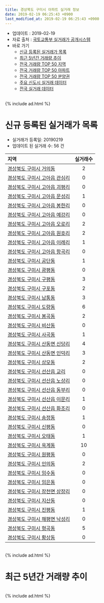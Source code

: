 ```yaml
---
title: 경상북도 구미시 아파트 실거래 정보
date: 2019-02-19 06:25:43 +0900
last_modified_at: 2019-02-19 06:25:43 +0900
---
```


* 업데이트 : 2019-02-19
* 자료 출처 : [국토교통부 실거래가 공개시스템](http://rt.molit.go.kr)
* 바로 가기
    * [신규 등록된 실거래가 목록](#신규-등록된-실거래가-목록)
    * [최근 5년간 거래량 추이](#최근-5년간-거래량-추이)
    * [전국 거래량 TOP 50 지역](https://ayogom.github.io/apt-trade-info/최근-3개월-전국에서-가장-거래가-많이-발생한-지역)
    * [전국 거래량 TOP 50 아파트](https://ayogom.github.io/apt-trade-info/최근-3개월-전국에서-가장-거래가-많이-발생한-아파트)
    * [전국 거래량 TOP 50 분양권](https://ayogom.github.io/apt-trade-info/최근-3개월-전국에서-가장-거래가-많이-발생한-분양권)
    * [주요 신도시 실거래 데이터](https://ayogom.github.io/apt-trade-info/주요-신도시)
    * [전국 실거래 데이터](https://ayogom.github.io/apt-trade-info/전국)

<br>
{% include ad.html %}
<br>

# 신규 등록된 실거래가 목록
* 실거래가 등록일: 20190219
* 업데이트 된 실거래 수: 56 건


|지역|실거래수|
|:---|:---:|
|[경상북도 구미시 거의동](https://ayogom.github.io/apt-trade-info/경상북도-구미시-거의동)|2|
|[경상북도 구미시 고아읍 관심리](https://ayogom.github.io/apt-trade-info/경상북도-구미시-고아읍-관심리)|0|
|[경상북도 구미시 고아읍 괴평리](https://ayogom.github.io/apt-trade-info/경상북도-구미시-고아읍-괴평리)|0|
|[경상북도 구미시 고아읍 문성리](https://ayogom.github.io/apt-trade-info/경상북도-구미시-고아읍-문성리)|1|
|[경상북도 구미시 고아읍 봉한리](https://ayogom.github.io/apt-trade-info/경상북도-구미시-고아읍-봉한리)|0|
|[경상북도 구미시 고아읍 예강리](https://ayogom.github.io/apt-trade-info/경상북도-구미시-고아읍-예강리)|0|
|[경상북도 구미시 고아읍 오로리](https://ayogom.github.io/apt-trade-info/경상북도-구미시-고아읍-오로리)|2|
|[경상북도 구미시 고아읍 원호리](https://ayogom.github.io/apt-trade-info/경상북도-구미시-고아읍-원호리)|2|
|[경상북도 구미시 고아읍 이례리](https://ayogom.github.io/apt-trade-info/경상북도-구미시-고아읍-이례리)|1|
|[경상북도 구미시 고아읍 항곡리](https://ayogom.github.io/apt-trade-info/경상북도-구미시-고아읍-항곡리)|0|
|[경상북도 구미시 공단동](https://ayogom.github.io/apt-trade-info/경상북도-구미시-공단동)|1|
|[경상북도 구미시 광평동](https://ayogom.github.io/apt-trade-info/경상북도-구미시-광평동)|0|
|[경상북도 구미시 구평동](https://ayogom.github.io/apt-trade-info/경상북도-구미시-구평동)|3|
|[경상북도 구미시 구포동](https://ayogom.github.io/apt-trade-info/경상북도-구미시-구포동)|2|
|[경상북도 구미시 남통동](https://ayogom.github.io/apt-trade-info/경상북도-구미시-남통동)|3|
|[경상북도 구미시 도량동](https://ayogom.github.io/apt-trade-info/경상북도-구미시-도량동)|6|
|[경상북도 구미시 봉곡동](https://ayogom.github.io/apt-trade-info/경상북도-구미시-봉곡동)|2|
|[경상북도 구미시 비산동](https://ayogom.github.io/apt-trade-info/경상북도-구미시-비산동)|0|
|[경상북도 구미시 사곡동](https://ayogom.github.io/apt-trade-info/경상북도-구미시-사곡동)|1|
|[경상북도 구미시 산동면 신당리](https://ayogom.github.io/apt-trade-info/경상북도-구미시-산동면-신당리)|4|
|[경상북도 구미시 산동면 인덕리](https://ayogom.github.io/apt-trade-info/경상북도-구미시-산동면-인덕리)|3|
|[경상북도 구미시 상모동](https://ayogom.github.io/apt-trade-info/경상북도-구미시-상모동)|2|
|[경상북도 구미시 선산읍 교리](https://ayogom.github.io/apt-trade-info/경상북도-구미시-선산읍-교리)|0|
|[경상북도 구미시 선산읍 노상리](https://ayogom.github.io/apt-trade-info/경상북도-구미시-선산읍-노상리)|0|
|[경상북도 구미시 선산읍 동부리](https://ayogom.github.io/apt-trade-info/경상북도-구미시-선산읍-동부리)|0|
|[경상북도 구미시 선산읍 이문리](https://ayogom.github.io/apt-trade-info/경상북도-구미시-선산읍-이문리)|1|
|[경상북도 구미시 선산읍 화조리](https://ayogom.github.io/apt-trade-info/경상북도-구미시-선산읍-화조리)|0|
|[경상북도 구미시 송정동](https://ayogom.github.io/apt-trade-info/경상북도-구미시-송정동)|1|
|[경상북도 구미시 신평동](https://ayogom.github.io/apt-trade-info/경상북도-구미시-신평동)|0|
|[경상북도 구미시 오태동](https://ayogom.github.io/apt-trade-info/경상북도-구미시-오태동)|1|
|[경상북도 구미시 옥계동](https://ayogom.github.io/apt-trade-info/경상북도-구미시-옥계동)|10|
|[경상북도 구미시 원평동](https://ayogom.github.io/apt-trade-info/경상북도-구미시-원평동)|0|
|[경상북도 구미시 인의동](https://ayogom.github.io/apt-trade-info/경상북도-구미시-인의동)|2|
|[경상북도 구미시 임수동](https://ayogom.github.io/apt-trade-info/경상북도-구미시-임수동)|0|
|[경상북도 구미시 임은동](https://ayogom.github.io/apt-trade-info/경상북도-구미시-임은동)|0|
|[경상북도 구미시 장천면 상장리](https://ayogom.github.io/apt-trade-info/경상북도-구미시-장천면-상장리)|0|
|[경상북도 구미시 지산동](https://ayogom.github.io/apt-trade-info/경상북도-구미시-지산동)|0|
|[경상북도 구미시 진평동](https://ayogom.github.io/apt-trade-info/경상북도-구미시-진평동)|1|
|[경상북도 구미시 해평면 낙성리](https://ayogom.github.io/apt-trade-info/경상북도-구미시-해평면-낙성리)|0|
|[경상북도 구미시 형곡동](https://ayogom.github.io/apt-trade-info/경상북도-구미시-형곡동)|5|
|[경상북도 구미시 황상동](https://ayogom.github.io/apt-trade-info/경상북도-구미시-황상동)|0|


<br>
{% include ad.html %}
<br>

# 최근 5년간 거래량 추이


<div style="width:100%;">
    <canvas id="deal_progress" height="200"></canvas>
</div>

<script>
new Chart(document.getElementById("deal_progress"), {
    type: 'line',
    data: {
        labels: ['201402','201403','201404','201405','201406','201407','201408','201409','201410','201411','201412','201501','201502','201503','201504','201505','201506','201507','201508','201509','201510','201511','201512','201601','201602','201603','201604','201605','201606','201607','201608','201609','201610','201611','201612','201701','201702','201703','201704','201705','201706','201707','201708','201709','201710','201711','201712','201801','201802','201803','201804','201805','201806','201807','201808','201809','201810','201811','201812','201901','201902'],
        datasets: [{
            label: '매매',
            pointRadius: 1,
            data: [544, 628, 476, 413, 415, 434, 459, 643, 588, 509, 460, 603, 430, 636, 618, 465, 409, 415, 453, 460, 517, 390, 327, 282, 304, 452, 335, 295, 344, 352, 387, 290, 436, 335, 320, 248, 343, 346, 294, 333, 393, 362, 361, 380, 342, 375, 349, 504, 584, 633, 431, 478, 358, 329, 349, 320, 501, 332, 262, 296, 92],
            borderColor: "rgba(255, 201, 14, 1)",
            backgroundColor: "rgba(255, 201, 14, 0.5)",
            fill: false,
            lineTension: 0
        },{
            label: '전월세',
            pointRadius: 1,
            data: [457, 428, 390, 319, 311, 305, 291, 289, 311, 313, 241, 330, 330, 330, 308, 311, 304, 330, 332, 244, 287, 275, 314, 353, 426, 428, 324, 336, 279, 253, 299, 243, 279, 292, 308, 331, 415, 332, 317, 320, 396, 334, 458, 412, 300, 344, 395, 490, 439, 476, 350, 334, 320, 282, 272, 205, 298, 240, 289, 244, 75],
            borderColor: "rgba(0, 141, 185, 1)",
            backgroundColor: "rgba(0, 141, 185, 0.5)",
            fill: false,
            lineTension: 0
        }
        ]
    },
    options: {
        responsive: true,
        title: {
            display: false
        },
        tooltips: {
            mode: 'index',
            intersect: false
        },
        hover: {
            mode: 'nearest',
            intersect: true
        },
        scales: {
            xAxes: [{
                display: true,
                scaleLabel: {
                    display: true,
                    labelString: '년/월'
                }
            }],
            yAxes: [{
                display: true,
                ticks: {
                    suggestedMin: 0,
                },
                scaleLabel: {
                    display: true,
                    labelString: '실거래 수'
                }
            }]
        }
    }
});

</script>


<br>
{% include ad.html %}
<br>

